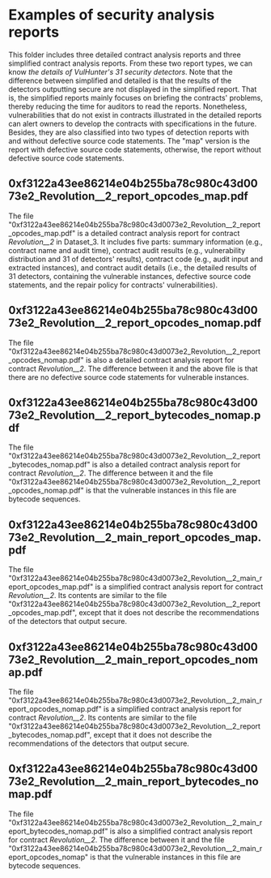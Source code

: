 # Examples of security analysis reports

This folder includes three detailed contract analysis reports and three simplified contract analysis reports. From these two report types, we can know *the details of VulHunter's 31 security detectors*. Note that the difference between simplified and detailed is that the results of the detectors outputting secure are not displayed in the simplified report. That is, the simplified reports mainly focuses on briefing the contracts' problems, thereby reducing the time for auditors to read the reports. Nonetheless, vulnerabilities that do not exist in contracts illustrated in the detailed reports can alert owners to develop the contracts with specifications in the future. Besides, they are also classified into two types of detection reports with and without defective source code statements. The "map" version is the report with defective source code statements, otherwise, the report without defective source code statements.

## 0xf3122a43ee86214e04b255ba78c980c43d0073e2_Revolution__2_report_opcodes_map.pdf

The file "0xf3122a43ee86214e04b255ba78c980c43d0073e2_Revolution__2_report_opcodes_map.pdf" is a detailed contract analysis report for contract *Revolution\_\_2* in Dataset_3. It includes five parts: summary information (e.g., contract name and audit time), contract audit results (e.g., vulnerability distribution and 31 of detectors' results), contract code (e.g., audit input and extracted instances), and contract audit details (i.e., the detailed results of 31 detectors, containing the vulnerable instances, defective source code statements, and the repair policy for contracts' vulnerabilities). 

## 0xf3122a43ee86214e04b255ba78c980c43d0073e2_Revolution__2_report_opcodes_nomap.pdf

The file "0xf3122a43ee86214e04b255ba78c980c43d0073e2_Revolution__2_report_opcodes_nomap.pdf" is also a detailed contract analysis report for contract *Revolution\_\_2*. The difference between it and the above file is that there are no defective source code statements for vulnerable instances.

## 0xf3122a43ee86214e04b255ba78c980c43d0073e2_Revolution__2_report_bytecodes_nomap.pdf

The file "0xf3122a43ee86214e04b255ba78c980c43d0073e2_Revolution__2_report_bytecodes_nomap.pdf" is also a detailed contract analysis report for contract *Revolution\_\_2*. The difference between it and the file "0xf3122a43ee86214e04b255ba78c980c43d0073e2\_Revolution\_\_2\_report\_opcodes\_nomap.pdf" is that the vulnerable instances in this file are bytecode sequences.

## 0xf3122a43ee86214e04b255ba78c980c43d0073e2_Revolution__2_main_report_opcodes_map.pdf

The file "0xf3122a43ee86214e04b255ba78c980c43d0073e2_Revolution__2_main_report_opcodes_map.pdf" is a simplified contract analysis report for contract *Revolution\_\_2*. Its contents are similar to the file "0xf3122a43ee86214e04b255ba78c980c43d0073e2\_Revolution\_\_2\_report\_opcodes\_map.pdf", except that it does not describe the recommendations of the detectors that output secure.

## 0xf3122a43ee86214e04b255ba78c980c43d0073e2_Revolution__2_main_report_opcodes_nomap.pdf

The file "0xf3122a43ee86214e04b255ba78c980c43d0073e2_Revolution__2_main_report_opcodes_nomap.pdf" is a simplified contract analysis report for contract *Revolution\_\_2*. Its contents are similar to the file "0xf3122a43ee86214e04b255ba78c980c43d0073e2\_Revolution\_\_2\_report\_bytecodes\_nomap.pdf", except that it does not describe the recommendations of the detectors that output secure.

## 0xf3122a43ee86214e04b255ba78c980c43d0073e2_Revolution__2_main_report_bytecodes_nomap.pdf

The file "0xf3122a43ee86214e04b255ba78c980c43d0073e2_Revolution__2_main_report_bytecodes_nomap.pdf" is also a simplified contract analysis report for contract *Revolution\_\_2*. The difference between it and the file "0xf3122a43ee86214e04b255ba78c980c43d0073e2\_Revolution\_\_2\_main\_report\_opcodes\_nomap" is that the vulnerable instances in this file are bytecode sequences.
